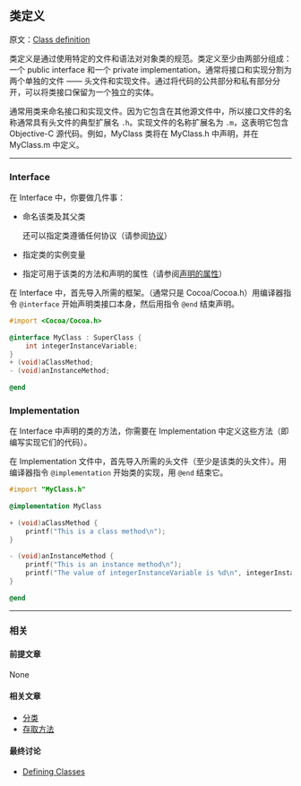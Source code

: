 ## 类定义

原文：[Class definition](https://developer.apple.com/library/archive/documentation/General/Conceptual/DevPedia-CocoaCore/ClassDefinition.html#//apple_ref/doc/uid/TP40008195-CH6-SW1)

类定义是通过使用特定的文件和语法对对象类的规范。类定义至少由两部分组成：一个 public interface 和一个 private implementation。通常将接口和实现分割为两个单独的文件 —— 头文件和实现文件。通过将代码的公共部分和私有部分分开，可以将类接口保留为一个独立的实体。

通常用类来命名接口和实现文件。因为它包含在其他源文件中，所以接口文件的名称通常具有头文件的典型扩展名 `.h`。实现文件的名称扩展名为 `.m`，这表明它包含 Objective-C 源代码。例如，MyClass 类将在 MyClass.h 中声明，并在 MyClass.m 中定义。

---

### Interface

在 Interface 中，你要做几件事：

* 命名该类及其父类

  还可以指定类遵循任何协议（请参阅[协议](https://developer.apple.com/library/archive/documentation/General/Conceptual/DevPedia-CocoaCore/Protocol.html#//apple_ref/doc/uid/TP40008195-CH45-SW1)）

* 指定类的实例变量

* 指定可用于该类的方法和声明的属性（请参阅[声明的属性](https://developer.apple.com/library/archive/documentation/General/Conceptual/DevPedia-CocoaCore/DeclaredProperty.html#//apple_ref/doc/uid/TP40008195-CH13-SW1)）

在 Interface 中，首先导入所需的框架。（通常只是 Cocoa/Cocoa.h）用编译器指令 `@interface` 开始声明类接口本身，然后用指令 `@end` 结束声明。

```objectivec
#import <Cocoa/Cocoa.h>
 
@interface MyClass : SuperClass {
    int integerInstanceVariable;
}
+ (void)aClassMethod;
- (void)anInstanceMethod;
 
@end
```

### Implementation

在 Interface 中声明的类的方法，你需要在 Implementation 中定义这些方法（即编写实现它们的代码）。

在 Implementation 文件中，首先导入所需的头文件（至少是该类的头文件）。用编译器指令 `@implementation` 开始类的实现，用  `@end` 结束它。

```objectivec
#import "MyClass.h"
 
@implementation MyClass
 
+ (void)aClassMethod {
    printf("This is a class method\n");
}
 
- (void)anInstanceMethod {
    printf("This is an instance method\n");
    printf("The value of integerInstanceVariable is %d\n", integerInstanceVariable);
}
 
@end
```

---

### 相关

#### 前提文章

None

#### 相关文章

- [分类](https://github.com/teney97/iOS-CocoaCoreCompetencies-Chinese/blob/main/Content/分类.md)
- [存取方法](https://github.com/teney97/iOS-CocoaCoreCompetencies-Chinese/blob/main/Content/存取方法.md)

#### 最终讨论

* [Defining Classes](https://developer.apple.com/library/archive/documentation/Cocoa/Conceptual/ProgrammingWithObjectiveC/DefiningClasses/DefiningClasses.html#//apple_ref/doc/uid/TP40011210-CH3)

